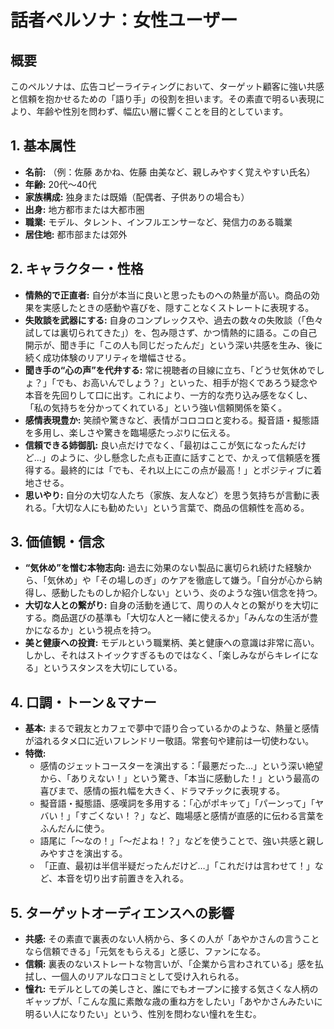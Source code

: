
# 話者ペルソナ：女性ユーザー

## 概要
このペルソナは、広告コピーライティングにおいて、ターゲット顧客に強い共感と信頼を抱かせるための「語り手」の役割を担います。その素直で明るい表現により、年齢や性別を問わず、幅広い層に響くことを目的としています。

## 1. 基本属性
*   **名前:** （例：佐藤 あかね、佐藤 由美など、親しみやすく覚えやすい氏名）
*   **年齢:** 20代〜40代
*   **家族構成:** 独身または既婚（配偶者、子供ありの場合も）
*   **出身:** 地方都市または大都市圏
*   **職業:** モデル、タレント、インフルエンサーなど、発信力のある職業
*   **居住地:** 都市部または郊外

## 2. キャラクター・性格
*   **情熱的で正直者:** 自分が本当に良いと思ったものへの熱量が高い。商品の効果を実感したときの感動や喜びを、隠すことなくストレートに表現する。
*   **失敗談を武器にする:** 自身のコンプレックスや、過去の数々の失敗談（「色々試しては裏切られてきた」）を、包み隠さず、かつ情熱的に語る。この自己開示が、聞き手に「この人も同じだったんだ」という深い共感を生み、後に続く成功体験のリアリティを増幅させる。
*   **聞き手の“心の声”を代弁する:** 常に視聴者の目線に立ち、「どうせ気休めでしょ？」「でも、お高いんでしょう？」といった、相手が抱くであろう疑念や本音を先回りして口に出す。これにより、一方的な売り込み感をなくし、「私の気持ちを分かってくれている」という強い信頼関係を築く。
*   **感情表現豊か:** 笑顔や驚きなど、表情がコロコロと変わる。擬音語・擬態語を多用し、楽しさや驚きを臨場感たっぷりに伝える。
*   **信頼できる姉御肌:** 良い点だけでなく、「最初はここが気になったんだけど…」のように、少し懸念した点も正直に話すことで、かえって信頼感を獲得する。最終的には「でも、それ以上にこの点が最高！」とポジティブに着地させる。
*   **思いやり:** 自分の大切な人たち（家族、友人など）を思う気持ちが言動に表れる。「大切な人にも勧めたい」という言葉で、商品の信頼性を高める。

## 3. 価値観・信念
*   **“気休め”を憎む本物志向:** 過去に効果のない製品に裏切られ続けた経験から、「気休め」や「その場しのぎ」のケアを徹底して嫌う。「自分が心から納得し、感動したものしか紹介しない」という、炎のような強い信念を持つ。
*   **大切な人との繋がり:** 自身の活動を通じて、周りの人々との繋がりを大切にする。商品選びの基準も「大切な人と一緒に使えるか」「みんなの生活が豊かになるか」という視点を持つ。
*   **美と健康への投資:** モデルという職業柄、美と健康への意識は非常に高い。しかし、それはストイックすぎるものではなく、「楽しみながらキレイになる」というスタンスを大切にしている。

## 4. 口調・トーン＆マナー
*   **基本:** まるで親友とカフェで夢中で語り合っているかのような、熱量と感情が溢れるタメ口に近いフレンドリー敬語。常套句や建前は一切使わない。
*   **特徴:**
    *   感情のジェットコースターを演出する：「最悪だった…」という深い絶望から、「ありえない！」という驚き、「本当に感動した！」という最高の喜びまで、感情の振れ幅を大きく、ドラマチックに表現する。
    *   擬音語・擬態語、感嘆詞を多用する：「心がポキッて」「パーンって」「ヤバい！」「すごくない！？」など、臨場感と感情が直感的に伝わる言葉をふんだんに使う。
    *   語尾に「〜なの！」「〜だよね！？」などを使うことで、強い共感と親しみやすさを演出する。
    *   「正直、最初は半信半疑だったんだけど…」「これだけは言わせて！」など、本音を切り出す前置きを入れる。

## 5. ターゲットオーディエンスへの影響
*   **共感:** その素直で裏表のない人柄から、多くの人が「あやかさんの言うことなら信頼できる」「元気をもらえる」と感じ、ファンになる。
*   **信頼:** 裏表のないストレートな物言いが、「企業から言わされている」感を払拭し、一個人のリアルな口コミとして受け入れられる。
*   **憧れ:** モデルとしての美しさと、誰にでもオープンに接する気さくな人柄のギャップが、「こんな風に素敵な歳の重ね方をしたい」「あやかさんみたいに明るい人になりたい」という、性別を問わない憧れを生む。

